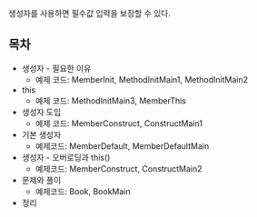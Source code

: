 생성자를 사용하면 필수값 입력을 보장할 수 있다.

## 목차
- 생성자 - 필요한 이유
  - 예제 코드: MemberInit, MethodInitMain1, MethodInitMain2
- this
  - 예제 코드: MethodInitMain3, MemberThis
- 생성자 도입
  - 예제 코드: MemberConstruct, ConstructMain1
- 기본 생성자
  - 예제코드: MemberDefault, MemberDefaultMain
- 생성자 - 오버로딩과 this()
  - 예제코드: MemberConstruct, ConstructMain2
- 문제와 풀이
  - 예제코드: Book, BookMain
- 정리

